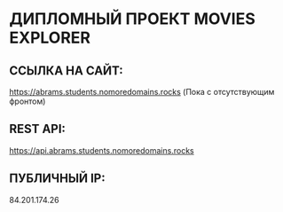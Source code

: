 # ДИПЛОМНЫЙ ПРОЕКТ MOVIES EXPLORER

## ССЫЛКА НА САЙТ:       
https://abrams.students.nomoredomains.rocks (Пока с отсутствующим фронтом)       
      
## REST API:      
https://api.abrams.students.nomoredomains.rocks      
      
## ПУБЛИЧНЫЙ IP:      
84.201.174.26     
